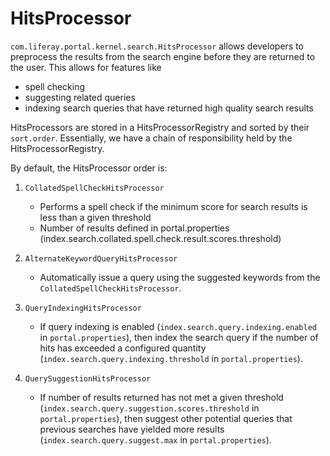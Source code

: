 # HitsProcessor [](id=hitsprocessor)

`com.liferay.portal.kernel.search.HitsProcessor` allows developers to
preprocess the results from the search engine before they are returned to the
user. This allows for features like

- spell checking
- suggesting related queries
- indexing search queries that have returned high quality search results

HitsProcessors are stored in a HitsProcessorRegistry and sorted by their
`sort.order`. Essentially, we have a chain of responsibility held by the
HitsProcessorRegistry.

By default, the HitsProcessor order is:

1. `CollatedSpellCheckHitsProcessor`
    - Performs a spell check if the minimum score for search results is less than a given threshold
    - Number of results defined in portal.properties
      (index.search.collated.spell.check.result.scores.threshold)

2. `AlternateKeywordQueryHitsProcessor`
    - Automatically issue a query using the suggested keywords from the `CollatedSpellCheckHitsProcessor`.

3. `QueryIndexingHitsProcessor`
    - If query indexing is enabled (`index.search.query.indexing.enabled` in
      `portal.properties`), then index the search query if the number of hits
      has exceeded a configured quantity
      (`index.search.query.indexing.threshold` in `portal.properties`).

4. `QuerySuggestionHitsProcessor`
    - If number of results returned has not met a given threshold
      (`index.search.query.suggestion.scores.threshold` in `portal.properties`),
      then suggest other potential queries that previous searches have yielded
      more results (`index.search.query.suggest.max` in `portal.properties`).

